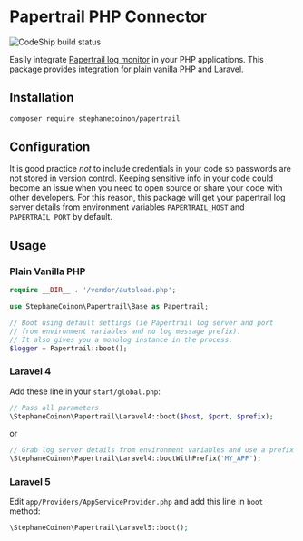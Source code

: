 # Papertrail PHP Connector

![CodeShip build status](https://codeship.com/projects/31e0e160-6306-0133-32b6-62dbb5275a9f/status?branch=master)

Easily integrate [Papertrail log monitor](https://papertrailapp.com) in your PHP applications. This package provides integration for plain vanilla PHP and Laravel.

## Installation

```bash
composer require stephanecoinon/papertrail
```

## Configuration

It is good practice *not* to include credentials in your code so passwords are not stored in version control. Keeping sensitive info in your code could become an issue when you need to open source or share your code with other developers. For this reason, this package will get your papertrail log server details from environment variables `PAPERTRAIL_HOST` and `PAPERTRAIL_PORT` by default.

## Usage

### Plain Vanilla PHP

```php
require __DIR__ . '/vendor/autoload.php';

use StephaneCoinon\Papertrail\Base as Papertrail;

// Boot using default settings (ie Papertrail log server and port
// from environment variables and no log message prefix).
// It also gives you a monolog instance in the process.
$logger = Papertrail::boot();
```

### Laravel 4
Add these line in your `start/global.php`:

```php
// Pass all parameters
\StephaneCoinon\Papertrail\Laravel4::boot($host, $port, $prefix);
```

or

```php
// Grab log server details from environment variables and use a prefix
\StephaneCoinon\Papertrail\Laravel4::bootWithPrefix('MY_APP');
```


### Laravel 5
Edit `app/Providers/AppServiceProvider.php` and add this line in `boot` method:
```php
\StephaneCoinon\Papertrail\Laravel5::boot();
```
